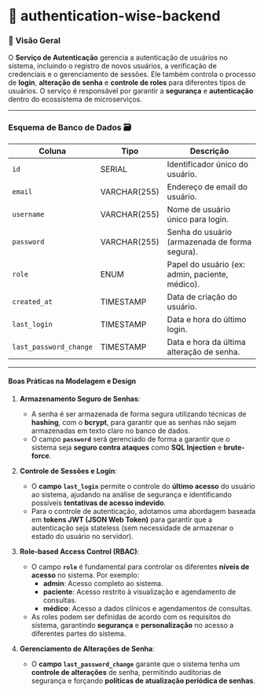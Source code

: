 # 🔑 authentication-wise-backend

### 🌟 **Visão Geral**

O **Serviço de Autenticação** gerencia a autenticação de usuários no sistema, incluindo o registro de novos usuários, a verificação de credenciais e o gerenciamento de sessões. Ele também controla o processo de **login**, **alteração de senha** e **controle de roles** para diferentes tipos de usuários. O serviço é responsável por garantir a **segurança** e **autenticação** dentro do ecossistema de microserviços.

---

### Esquema de Banco de Dados 🗃️

| Coluna               | Tipo             | Descrição                                           |
|----------------------|------------------|-----------------------------------------------------|
| `id`                 | SERIAL           | Identificador único do usuário.                    |
| `email`              | VARCHAR(255)     | Endereço de email do usuário.                       |
| `username`           | VARCHAR(255)     | Nome de usuário único para login.                  |
| `password`           | VARCHAR(255)     | Senha do usuário (armazenada de forma segura).     |
| `role`               | ENUM             | Papel do usuário (ex: admin, paciente, médico).     |
| `created_at`         | TIMESTAMP        | Data de criação do usuário.                        |
| `last_login`         | TIMESTAMP        | Data e hora do último login.                       |
| `last_password_change` | TIMESTAMP      | Data e hora da última alteração de senha.          |

---

#### **Boas Práticas na Modelagem e Design**

1. **Armazenamento Seguro de Senhas**:
   - A senha é ser armazenada de forma segura utilizando técnicas de **hashing**, com o **bcrypt**, para garantir que as senhas não sejam armazenadas em texto claro no banco de dados.
   - O campo **`password`** será gerenciado de forma a garantir que o sistema seja **seguro contra ataques** como **SQL Injection** e **brute-force**.

2. **Controle de Sessões e Login**:
   - O **campo `last_login`** permite o controle do **último acesso** do usuário ao sistema, ajudando na análise de segurança e identificando possíveis **tentativas de acesso indevido**.
   - Para o controle de autenticação, adotamos uma abordagem baseada em **tokens JWT (JSON Web Token)** para garantir que a autenticação seja stateless (sem necessidade de armazenar o estado do usuário no servidor).

3. **Role-based Access Control (RBAC)**:
   - O campo **`role`** é fundamental para controlar os diferentes **níveis de acesso** no sistema. Por exemplo:
     - **admin**: Acesso completo ao sistema.
     - **paciente**: Acesso restrito à visualização e agendamento de consultas.
     - **médico**: Acesso a dados clínicos e agendamentos de consultas.
   - As roles podem ser definidas de acordo com os requisitos do sistema, garantindo **segurança** e **personalização** no acesso a diferentes partes do sistema.

4. **Gerenciamento de Alterações de Senha**:
   - O **campo `last_password_change`** garante que o sistema tenha um **controle de alterações** de senha, permitindo auditorias de segurança e forçando **políticas de atualização periódica de senhas**.

